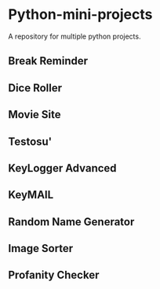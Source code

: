 # Python-mini-projects

A repository for multiple python projects.

## Break Reminder
## Dice Roller
## Movie Site
## Testosu'
## KeyLogger Advanced
## KeyMAIL
## Random Name Generator
## Image Sorter
## Profanity Checker

